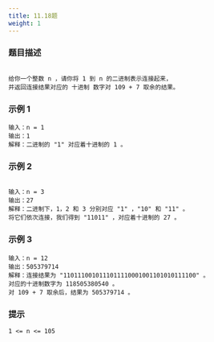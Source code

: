 ```yaml
---
title: 11.18题
weight: 1
---
```


### 题目描述

```

给你一个整数 n ，请你将 1 到 n 的二进制表示连接起来，
并返回连接结果对应的 十进制 数字对 109 + 7 取余的结果。

```
### 示例 1

```
输入：n = 1
输出：1
解释：二进制的 "1" 对应着十进制的 1 。
```

### 示例 2

```

输入：n = 3
输出：27
解释：二进制下，1，2 和 3 分别对应 "1" ，"10" 和 "11" 。
将它们依次连接，我们得到 "11011" ，对应着十进制的 27 。

```

### 示例 3

```
输入：n = 12
输出：505379714
解释：连接结果为 "1101110010111011110001001101010111100" 。
对应的十进制数字为 118505380540 。
对 109 + 7 取余后，结果为 505379714 。

```

### 提示

```
1 <= n <= 105
```